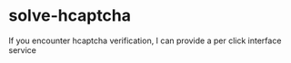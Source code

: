 # solve-hcaptcha
If you encounter hcaptcha verification, I can provide a per click interface service

